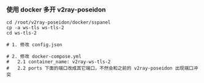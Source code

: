 ### 使用 docker 多开 v2ray-poseidon

```
cd /root/v2ray-poseidon/docker/sspanel
cp -a ws-tls ws-tls-2
cd ws-tls-2

# 1. 修改 config.json

# 2. 修改 docker-compose.yml
#   2.1 container_name: v2ray-ws-tls-2
#   2.2 ports 下面的端口改成其它端口，不然会和之前的 v2ray-poseidon 出现端口冲突
```
